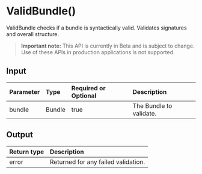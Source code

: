 # ValidBundle()
ValidBundle checks if a bundle is syntactically valid. Validates signatures and overall structure.
> **Important note:** This API is currently in Beta and is subject to change. Use of these APIs in production applications is not supported.


## Input

| Parameter       | Type | Required or Optional | Description |
|:---------------|:--------|:--------| :--------|
| bundle | Bundle | true | The Bundle to validate.  |




## Output

| Return type     | Description |
|:---------------|:--------|
| error | Returned for any failed validation. |



